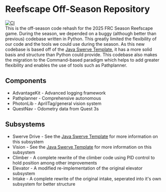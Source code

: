 # Reefscape Off-Season Repository
[![CI](https://github.com/SMNWTeam1982/reefscapeOffseason/actions/workflows/main.yml/badge.svg)](https://github.com/SMNWTeam1982/reefscapeOffseason/actions/workflows/main.yml)
<br>
This is the off-season code rehash for the 2025 FRC Season Reefscape game. During the season, we depended on a buggy (although better than previous) codebase written in Python. This greatly limited the flexibility of our code and the tools we could use during the season. As this new codebase is based off of the [Java Swerve Template](https://github.com/SMNWTeam1982/java-swerve-template), it has a more solid basis and structure than Python could provide. This codebase also makes the migration to the Command-based paradigm which helps to add greater flexibility and enables the use of tools such as Pathplanner.

## Components
 - AdvantageKit - Advanced logging framework
 - Pathplanner - Comprehensive autonomous
 - PhotonLib - AprilTag/general vision system
 - QuestNav - Odometry data from Quest 3s

## Subsystems
 - Swerve Drive - See the [Java Swerve Template](https://github.com/SMNWTeam1982/java-swerve-template) for more information on this subsystem
 - Vision - See the [Java Swerve Template](https://github.com/SMNWTeam1982/java-swerve-template) for more information on this subsystem
 - Climber - A complete rewrite of the climber code using PID control to hold position among other improvements
 - Elevator - A modified re-implementation of the original elevator subsystem
 - Intake - A complete rewrite of the original intake, seperated into it's own subsystem for better structure
